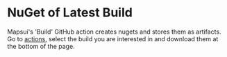 # NuGet of Latest Build

Mapsui's 'Build' GitHub action creates nugets and stores them as artifacts. Go to [actions](https://github.com/Mapsui/Mapsui/actions), select the build you are interested in and download them at the bottom of the page.
